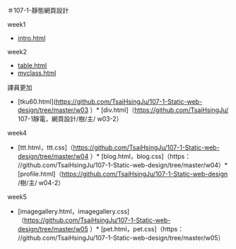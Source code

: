 ＃107-1-靜態網頁設計

week1
* [intro.html](https://github.com/TsaiHsingJu/107-1-Static-web-design/tree/master/w01)


week2
* [table.html](https://github.com/TsaiHsingJu/107-1-Static-web-design/tree/master/w02 )
*  [myclass.html](https://github.com/TsaiHsingJu/107-1-Static-web-design/tree/master/w02-2)



譯員更加
* [tku60.html](https://github.com/TsaiHsingJu/107-1-Static-web-design/tree/master/w03 ）* [div.html]（https://github.com/TsaiHsingJu/ 107-1靜電，網頁設計/樹/主/ w03-2）




week4 
* [ttt.html，ttt.css]（https://github.com/TsaiHsingJu/107-1-Static-web-design/tree/master/w04 ）* [blog.html，blog.css]（https： //github.com/TsaiHsingJu/107-1-Static-web-design/tree/master/w04）* [profile.html]（https://github.com/TsaiHsingJu/107-1-Static-web-design /樹/主/ w04-2）






week5 
* [imagegallery.html，imagegallery.css]（https://github.com/TsaiHsingJu/107-1-Static-web-design/tree/master/w05 ）* [pet.html，pet.css]（https： //github.com/TsaiHsingJu/107-1-Static-web-design/tree/master/w05）



<!--stackedit_data:
eyJoaXN0b3J5IjpbLTY2OTM0OTMzMV19
-->